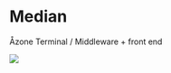 # Median

Åzone Terminal / Middleware + front end 

![](https://d2w9rnfcy7mm78.cloudfront.net/409380/original_53f632481de7cae81b07a725b86af032.jpg)
